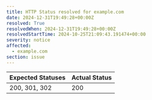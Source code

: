 ```yaml
---
title: HTTP Status resolved for example.com
date: 2024-12-31T19:49:28+00:00Z
resolved: True
resolvedWhen: 2024-12-31T19:49:28+00:00Z
resolvedStartTime: 2024-10-25T21:09:43.191474+00:00
severity: notice
affected:
  - example.com
section: issue
---
```


| Expected Statuses | Actual Status  |
|-------------------|----------------|
| 200, 301, 302 | 200 |
